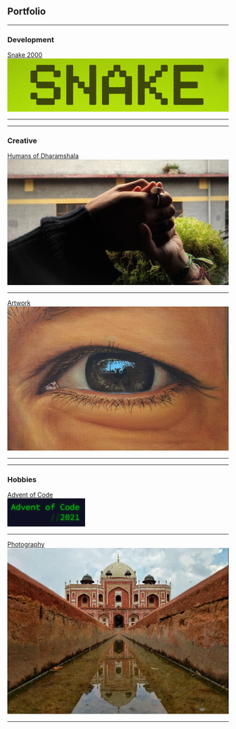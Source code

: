 ## Portfolio

---

### Development

[Snake 2000](/Snake2000)
<img src="images/snake_thumbnail.png?raw=true"/>

---
---

### Creative

[Humans of Dharamshala](/humans_of_dharamshala)
<img src="images/carpe-diem.jpeg?raw=true"/>

---

[Artwork](https://www.instagram.com/rwebbart/)
<img src="images/eye.png?raw=true"/>

---
---

### Hobbies

[Advent of Code](https://github.com/2nPlusOne/AoC-2021) <br>
<img src="images/adventofcode.png?raw=true"/>

---

[Photography](https://www.eyeem.com/u/spiceofthelens)
<img src="images/humayun.png?raw=true"/>

---
